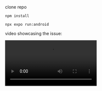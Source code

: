 clone repo

`npm install`

`npx expo run:android`

video showcasing the issue:

<video src="https://github.com/user-attachments/assets/5494af63-8fdb-44ac-8101-c8477cca21d1"></video>
